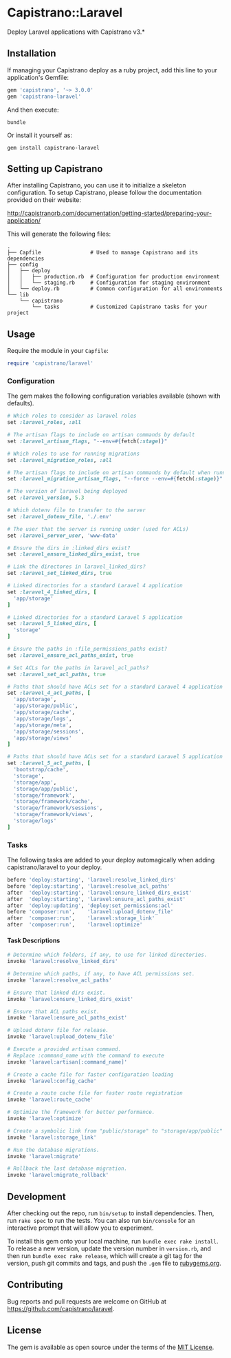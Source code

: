 # Capistrano::Laravel

Deploy Laravel applications with Capistrano v3.*

## Installation

If managing your Capistrano deploy as a ruby project, add this line to your application's Gemfile:

```ruby
gem 'capistrano', '~> 3.0.0'
gem 'capistrano-laravel'
```

And then execute:

```shell
bundle
```

Or install it yourself as:

```shell
gem install capistrano-laravel
```

## Setting up Capistrano

After installing Capistrano, you can use it to initialize a skeleton configuration. To setup Capistrano, please follow the documentation provided on their website:

http://capistranorb.com/documentation/getting-started/preparing-your-application/

This will generate the following files:

```
.
├── Capfile                # Used to manage Capistrano and its dependencies
├── config
│   ├── deploy
│   │   ├── production.rb  # Configuration for production environment
│   │   └── staging.rb     # Configuration for staging environment
│   └── deploy.rb          # Common configuration for all environments
└── lib
    └── capistrano
        └── tasks          # Customized Capistrano tasks for your project
```

## Usage

Require the module in your `Capfile`:

```ruby
require 'capistrano/laravel'
```

### Configuration

The gem makes the following configuration variables available (shown with defaults).

```ruby
# Which roles to consider as laravel roles
set :laravel_roles, :all

# The artisan flags to include on artisan commands by default
set :laravel_artisan_flags, "--env=#{fetch(:stage)}"

# Which roles to use for running migrations
set :laravel_migration_roles, :all

# The artisan flags to include on artisan commands by default when running migrations
set :laravel_migration_artisan_flags, "--force --env=#{fetch(:stage)}"

# The version of laravel being deployed
set :laravel_version, 5.3

# Which dotenv file to transfer to the server
set :laravel_dotenv_file, './.env'

# The user that the server is running under (used for ACLs)
set :laravel_server_user, 'www-data'

# Ensure the dirs in :linked_dirs exist?
set :laravel_ensure_linked_dirs_exist, true

# Link the directores in laravel_linked_dirs?
set :laravel_set_linked_dirs, true

# Linked directories for a standard Laravel 4 application
set :laravel_4_linked_dirs, [
  'app/storage'
]

# Linked directories for a standard Laravel 5 application
set :laravel_5_linked_dirs, [
  'storage'
]

# Ensure the paths in :file_permissions_paths exist?
set :laravel_ensure_acl_paths_exist, true

# Set ACLs for the paths in laravel_acl_paths?
set :laravel_set_acl_paths, true

# Paths that should have ACLs set for a standard Laravel 4 application
set :laravel_4_acl_paths, [
  'app/storage',
  'app/storage/public',
  'app/storage/cache',
  'app/storage/logs',
  'app/storage/meta',
  'app/storage/sessions',
  'app/storage/views'
]

# Paths that should have ACLs set for a standard Laravel 5 application
set :laravel_5_acl_paths, [
  'bootstrap/cache',
  'storage',
  'storage/app',
  'storage/app/public',
  'storage/framework',
  'storage/framework/cache',
  'storage/framework/sessions',
  'storage/framework/views',
  'storage/logs'
]
```

### Tasks

The following tasks are added to your deploy automagically when adding capistrano/laravel to your deploy.

```ruby
before 'deploy:starting', 'laravel:resolve_linked_dirs'
before 'deploy:starting', 'laravel:resolve_acl_paths'
after  'deploy:starting', 'laravel:ensure_linked_dirs_exist'
after  'deploy:starting', 'laravel:ensure_acl_paths_exist'
after  'deploy:updating', 'deploy:set_permissions:acl'
before 'composer:run',    'laravel:upload_dotenv_file'
after  'composer:run',    'laravel:storage_link'
after  'composer:run',    'laravel:optimize'
```

#### Task Descriptions

```ruby
# Determine which folders, if any, to use for linked directories.
invoke 'laravel:resolve_linked_dirs'

# Determine which paths, if any, to have ACL permissions set.
invoke 'laravel:resolve_acl_paths'

# Ensure that linked dirs exist.
invoke 'laravel:ensure_linked_dirs_exist'

# Ensure that ACL paths exist.
invoke 'laravel:ensure_acl_paths_exist'

# Upload dotenv file for release.
invoke 'laravel:upload_dotenv_file'

# Execute a provided artisan command.
# Replace :command_name with the command to execute
invoke 'laravel:artisan[:command_name]'

# Create a cache file for faster configuration loading
invoke 'laravel:config_cache'

# Create a route cache file for faster route registration
invoke 'laravel:route_cache'

# Optimize the framework for better performance.
invoke 'laravel:optimize'

# Create a symbolic link from "public/storage" to "storage/app/public"
invoke 'laravel:storage_link'

# Run the database migrations.
invoke 'laravel:migrate'

# Rollback the last database migration.
invoke 'laravel:migrate_rollback'
```

## Development

After checking out the repo, run `bin/setup` to install dependencies. Then, run `rake spec` to run the tests. You can also run `bin/console` for an interactive prompt that will allow you to experiment.

To install this gem onto your local machine, run `bundle exec rake install`. To release a new version, update the version number in `version.rb`, and then run `bundle exec rake release`, which will create a git tag for the version, push git commits and tags, and push the `.gem` file to [rubygems.org](https://rubygems.org).

## Contributing

Bug reports and pull requests are welcome on GitHub at https://github.com/capistrano/laravel.

## License

The gem is available as open source under the terms of the [MIT License](http://opensource.org/licenses/MIT).
